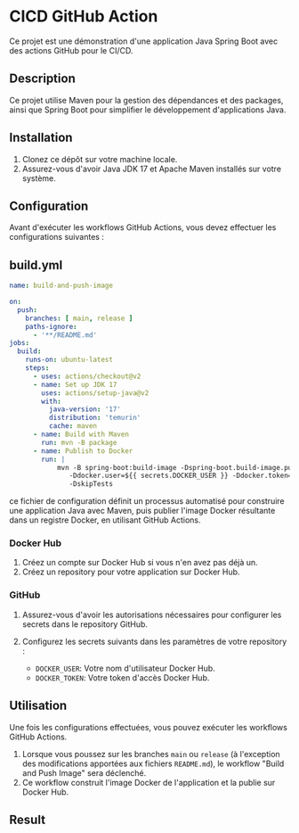 # CICD GitHub Action

Ce projet est une démonstration d'une application Java Spring Boot avec des actions GitHub pour le CI/CD.

## Description

Ce projet utilise Maven pour la gestion des dépendances et des packages, ainsi que Spring Boot pour simplifier le développement d'applications Java.

## Installation

1. Clonez ce dépôt sur votre machine locale.
2. Assurez-vous d'avoir Java JDK 17 et Apache Maven installés sur votre système.

## Configuration

Avant d'exécuter les workflows GitHub Actions, vous devez effectuer les configurations suivantes :

## build.yml
```yml
name: build-and-push-image

on:
  push:
    branches: [ main, release ]
    paths-ignore:
      - '**/README.md'
jobs:
  build:
    runs-on: ubuntu-latest
    steps:
      - uses: actions/checkout@v2
      - name: Set up JDK 17
        uses: actions/setup-java@v2
        with:
          java-version: '17'
          distribution: 'temurin'
          cache: maven
      - name: Build with Maven
        run: mvn -B package
      - name: Publish to Docker
        run: |
            mvn -B spring-boot:build-image -Dspring-boot.build-image.publish=true \
               -Ddocker.user=${{ secrets.DOCKER_USER }} -Ddocker.token=${{ secrets.DOCKER_TOKEN }} \
               -DskipTests
```
ce fichier de configuration définit un processus automatisé pour construire une application Java avec Maven, puis publier l'image Docker résultante dans un registre Docker, en utilisant GitHub Actions.

### Docker Hub

1. Créez un compte sur Docker Hub si vous n'en avez pas déjà un.
2. Créez un repository pour votre application sur Docker Hub.

### GitHub

1. Assurez-vous d'avoir les autorisations nécessaires pour configurer les secrets dans le repository GitHub.
2. Configurez les secrets suivants dans les paramètres de votre repository :

   - `DOCKER_USER`: Votre nom d'utilisateur Docker Hub.
   - `DOCKER_TOKEN`: Votre token d'accès Docker Hub.

## Utilisation

Une fois les configurations effectuées, vous pouvez exécuter les workflows GitHub Actions.

1. Lorsque vous poussez sur les branches `main` ou `release` (à l'exception des modifications apportées aux fichiers `README.md`), le workflow "Build and Push Image" sera déclenché.
2. Ce workflow construit l'image Docker de l'application et la publie sur Docker Hub.

## Result


